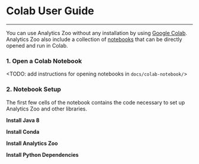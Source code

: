 # Colab User Guide

---

You can use Analytics Zoo without any installation by using  [Google Colab](https://colab.research.google.com/). Analytics Zoo also include a collection of [notebooks]() that can be directly opened and run in Colab.

### **1. Open a Colab Notebook**

<TODO: add instructions for opening notebooks in `docs/colab-notebook/`>

### **2. Notebook Setup**

The first few cells of the notebook contains the code necessary to set up Analytics Zoo and other libraries.

**Install Java 8**

**Install Conda**

**Install Analytics Zoo**

**Install Python Dependencies**
